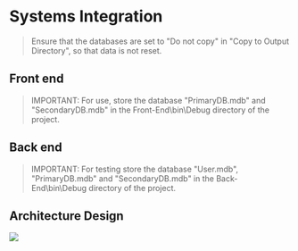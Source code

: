 # **Systems Integration**
> Ensure that the databases are set to "Do not copy" in "Copy to Output Directory", so that data is not reset.
## Front end
>IMPORTANT:
For use, store the database "PrimaryDB.mdb" and "SecondaryDB.mdb" in the Front-End\bin\Debug directory of the project.
## Back end
>IMPORTANT:
For testing store the database "User.mdb", "PrimaryDB.mdb" and "SecondaryDB.mdb" in the Back-End\bin\Debug directory of the project.
## Architecture Design
![](https://i.imgur.com/wIaupDO.png)
